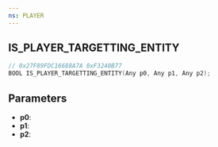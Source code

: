 ```yaml
---
ns: PLAYER
---
```

## IS_PLAYER_TARGETTING_ENTITY

```c
// 0x27F89FDC16688A7A 0xF3240B77
BOOL IS_PLAYER_TARGETTING_ENTITY(Any p0, Any p1, Any p2);
```

## Parameters
* **p0**:
* **p1**:
* **p2**:
